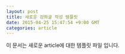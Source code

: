 ```yaml
---
layout: post
title: 새로운 강좌글 작성 템플릿
date: 2015-04-25 15:47:54 +9:00 GMT
categories: article
---
```


이 문서는 새로운 article에 대한 템플릿 파일 입니다.
